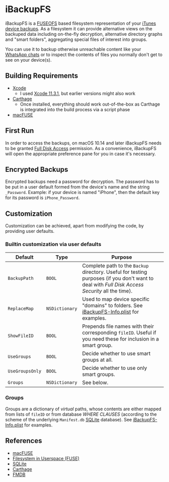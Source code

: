 # iBackupFS

iBackupFS is a [FUSEOFS](FUSEOFS/README.md) based filesystem representation
of your
[iTunes device backups](https://support.apple.com/en-us/HT203977#computer).
As a filesystem it can provide alternative views on the backuped data
including on-the-fly decryption, alternative directory graphs and
"smart folders", aggregating special files of interest into groups.

You can use it to backup otherwise unreachable content like your
[WhatsApp chats](https://www.heise.de/newsticker/meldung/Kein-Chatverlauf-Export-mehr-bei-WhatsApp-4627621.html)
or to inspect the contents of files you normally don't get to see on your
device(s).

## Building Requirements

- [Xcode](https://developer.apple.com/xcode/)
  - I used [Xcode 11.3.1](https://developer.apple.com/documentation/xcode_release_notes/xcode_11_3_1_release_notes?language=objc),
    but earlier versions might also work
- [Carthage](https://github.com/Carthage/Carthage)
  - Once installed, everything should work out-of-the-box as Carthage is
    integrated into the build process via a script phase
- [macFUSE](http://osxfuse.github.com/)

## First Run

In order to access the backups, on macOS 10.14 and later iBackupFS needs to be
granted [Full Disk Access](https://support.apple.com/guide/mac-help/change-privacy-preferences-on-mac-mh32356/mac) permission.
As a convenience, iBackupFS will open the appropriate preference pane for you
in case it's necessary.

## Encrypted Backups

Encrypted backups need a password for decryption. The password has to be put
in a user default formed from the device's name and the string `_Password`.
Example: if your device is named "iPhone", then the default key for its
password is `iPhone_Password`.

## Customization

Customization can be achieved, apart from modifying the code, by providing
user defaults.

### Builtin customization via user defaults

  Default         | Type           | Purpose
| --------------- | ---------------| -------
| `BackupPath`    | `BOOL`         | Complete path to the `Backup` directory. Useful for testing purposes (if you don't want to deal with _Full Disk Access Security_ all the time).
| `ReplaceMap`    | `NSDictionary` | Used to map device specific "domains" to folders. See [iBackupFS-Info.plist](iBackupFS/iBackupFS-Info.plist) for examples.
| `ShowFileID`    | `BOOL`         | Prepends file names with their corresponding `fileID`. Useful if you need these for inclusion in a smart group.
| `UseGroups`     | `BOOL`         | Decide whether to use smart groups at all.
| `UseGroupsOnly` | `BOOL`         | Decide whether to use only smart groups.
| `Groups`        | `NSDictionary` | See below.

### Groups

Groups are a dictionary of _virtual_ paths, whose contents are either mapped
from lists of `fileID` or from database _WHERE CLAUSES_ (according to the
scheme of the underlying `Manifest.db` [SQLite](https://www.sqlite.org/)
database). See [iBackupFS-Info.plist](iBackupFS/iBackupFS-Info.plist) for
examples.

## References

- [macFUSE](http://osxfuse.github.com/)
- [Filesystem in Userspace (FUSE)](https://en.wikipedia.org/wiki/Filesystem_in_Userspace)
- [SQLite](https://www.sqlite.org/)
- [Carthage](https://github.com/Carthage/Carthage)
- [FMDB](https://github.com/ccgus/fmdb)
